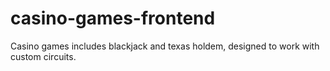 # casino-games-frontend
Casino games includes blackjack and texas holdem, designed to work with custom circuits.
